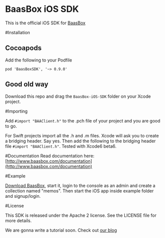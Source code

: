 BaasBox iOS SDK
=======

This is the official iOS SDK for [BaasBox](http://www.baasbox.com)

#Installation

## Cocoapods

Add the following to your Podfile

``pod 'BaasBoxSDK', '~> 0.9.0'``

## Good old way

Download this repo and drag the `BaasBox-iOS-SDK` folder on your Xcode project. 

#Importing

Add `#import "BAAClient.h"` to the .pch file of your project and you are good to go.

For Swift projects import all the .h and .m files. Xcode will ask you to create a bridging header. Say yes.
Then add the following to the bridging header file `#import "BAAClient.h"`. Tested with Xcode6 beta6.

#Documentation
Read documentation here: [http://www.baasbox.com/documentation](http://www.baasbox.com/documentation)

#Example 

[Download BaasBox](http://www.baasbox.com/download/), start it, login to the console as an admin and create a collection named "memos". 
Then start the iOS app inside example folder and signup/login.

#License

This SDK is released under the Apache 2 license. See the LICENSE file for more details.

We are gonna write a tutorial soon. Check out [our blog](http://www.baasbox.com/blog/)
